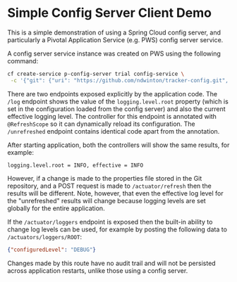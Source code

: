 # Simple Config Server Client Demo

This is a simple demonstration of using a Spring Cloud config server,
and particularly a Pivotal Application Service (e.g. PWS) config server
service.

A config server service instance was created on PWS using the
following command:

```bash
cf create-service p-config-server trial config-service \
 -c '{"git": {"uri": "https://github.com/ndwinton/tracker-config.git", "label": "master"}}'
```

There are two endpoints exposed explicitly by the application code.
The `/log` endpoint shows the value of the `logging.level.root` property
(which is set in the configuration loaded from the config server) and
also the current effective logging level.
The controller for this endpoint is annotated with `@RefreshScope` so
it can dynamically reload its configuration.
The `/unrefreshed` endpoint contains identical code apart from the
annotation.

After starting application, both the controllers will show the same results,
for example:
```text
logging.level.root = INFO, effective = INFO
```

However, if a change is made to the properties file stored in the 
Git repository, and a POST request is made to `/actuator/refresh` then
the results will be different.
Note, however, that even the effective log level for the "unrefreshed"
results will change because logging levels are set globally for the
entire application.

If the `/actuator/loggers` endpoint is exposed then the built-in ability
to change log levels can be used, for example by posting the following
data to `/actuators/loggers/ROOT`:
```json
{"configuredLevel": "DEBUG"}
```
Changes made by this route have no audit trail and will not be persisted
across application restarts, unlike those using a config server.